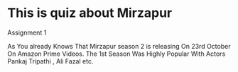# This is quiz about Mirzapur

Assignment 1 

As You already Knows That Mirzapur season 2 is releasing On 23rd October On Amazon Prime Videos. The 1st Season Was Highly Popular With Actors Pankaj Tripathi , Ali Fazal etc.

